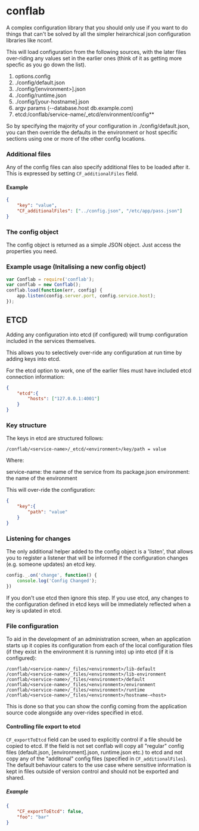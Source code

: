 # conflab

A complex configuration library that you should only use if you want to do things that can't be solved by all the simpler heirarchical json configuration libraries like nconf.

This will load configuration from the following sources, with the later files over-riding any values set in the earlier ones (think of it as getting more specfic as you go down the list).

1. options.config
2. ./config/default.json
3. ./config/[environment>].json
5. ./config/runtime.json
6. ./config/[your-hostname].json
7. argv params (--database.host db.example.com)
8. etcd:/conflab/service-name/_etcd/environment/config**

So by specifying the majority of your configuration in ./config/default.json, you can then override the defaults in the environment or host specific sections using one or more of the other config locations.

### Additional files

Any of the config files can also specify additional files to be loaded after it. This is expressed by setting `CF_additionalFiles` field.

#### Example

```json
{
    "key": "value",
    "CF_additionalFiles": ["../config.json", "/etc/app/pass.json"]
}
```

### The config object

The config object is returned as a simple JSON object.  Just access the properties you need.

### Example usage (Initalising a new config object)

```js
var Conflab = require('conflab');
var conflab = new Conflab();
conflab.load(function(err, config) {
    app.listen(config.server.port, config.service.host);
});
```

## ETCD

Adding any configuration into etcd (if configured) will trump configuration included in the services themselves.

This allows you to selectively over-ride any configuration at run time by adding keys into etcd.

For the etcd option to work, one of the earlier files must have included etcd connection information:

```json
{
    "etcd":{
        "hosts": ["127.0.0.1:4001"]
    }
}
```

### Key structure

The keys in etcd are structured follows:

```
/conflab/<service-name>/_etcd/<environment>/key/path = value
```

Where:

service-name:  the name of the service from its package.json
environment:  the name of the environment

This will over-ride the configuration:

```json
{
    "key":{
        "path": "value"
    }
}
```

### Listening for changes

The only additional helper added to the config object is a 'listen', that allows you to register a listener that will be informed if the configuration changes (e.g. someone updates) an etcd key.

```js
config._.on('change', function() {
    console.log('Config Changed');
})
```

If you don't use etcd then ignore this step.  If you use etcd, any changes to the configuration defined in etcd keys will be immediately reflected when a key is updated in etcd.

### File configuration

To aid in the development of an administration screen, when an application starts up it copies its configuration from each of the local configuration files (if they exist in the environment it is running into) up into etcd (if it is configured):

```
/conflab/<service-name>/_files/<environment>/lib-default
/conflab/<service-name>/_files/<environment>/lib-environment
/conflab/<service-name>/_files/<environment>/default
/conflab/<service-name>/_files/<environment>/environment
/conflab/<service-name>/_files/<environment>/runtime
/conflab/<service-name>/_files/<environment>/hostname-<host>
```

This is done so that you can show the config coming from the application source code alongside any over-rides specified in etcd.

####  Controlling file export to etcd

`CF_exportToEtcd` field can be used to explicitly control if a file should be copied to etcd. If the field is not set conflab will copy all "regular" config files (default.json, [environment].json, runtime.json etc.) to etcd and not copy any of the "additonal" config files (specified in `CF_additionalFiles`).
The default behaviour caters to the use case where sensitive information is kept in files outside of version control and should not be exported and shared.

##### Example

```json
{
    "CF_exportToEtcd": false,
    "foo": "bar"
}
```
